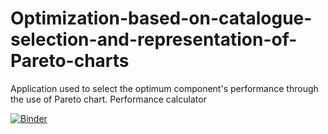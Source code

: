 # Optimization-based-on-catalogue-selection-and-representation-of-Pareto-charts
Application used to select the optimum component's performance through the use of Pareto chart. Performance calculator

[![Binder](https://mybinder.org/badge_logo.svg)](https://mybinder.org/v2/gh/aitorochotorena/Optimization-based-on-catalogue-selection-and-representation-of-Pareto-charts/blob/master/3-Optimization_Catalogues_PerformanceCalc.ipynb/master?urlpath=voila)
